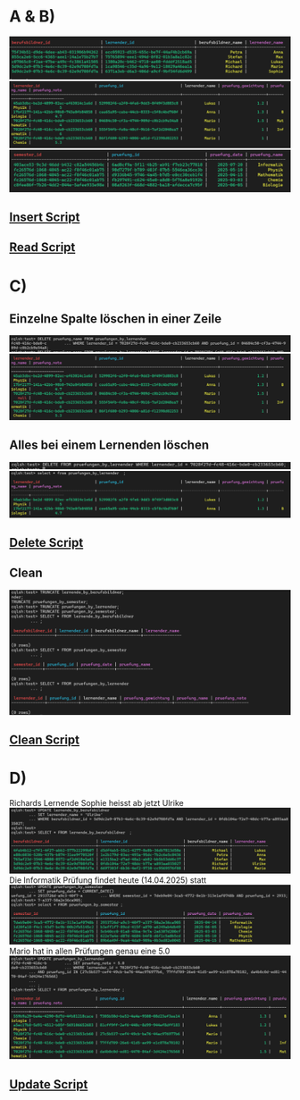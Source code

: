 # A & B)
![q1](image-1.png)
![q2](image-2.png)
![q3](image.png)
## [Insert Script](insert.cql)
## [Read Script](read.cql)

# C)
## Einzelne Spalte löschen in einer Zeile
![delete](../assets/2025-04-07-16-25-23.png)
![delete](../assets/2025-04-07-16-26-02.png)
## Alles bei einem Lernenden löschen
![delete by lernender](../assets/2025-04-07-16-29-17.png)
![delete by lernender](../assets/2025-04-07-16-30-19.png)
## [Delete Script](delete.cql)
## Clean
![clean](../assets/2025-04-07-16-37-07.png)
## [Clean Script](clean.cql)
# D)
Richards Lernende Sophie heisst ab jetzt Ulrike
![ulrike](../assets/ulrike.png)
Die Informatik Prüfung findet heute (14.04.2025) statt
![informatik test](../assets/2025-04-14-13-48-52.png)
Mario hat in allen Prüfungen genau eine 5.0
![mario pruefungen](../assets/2025-04-14-13-53-43.png)
## [Update Script](update.cql)
